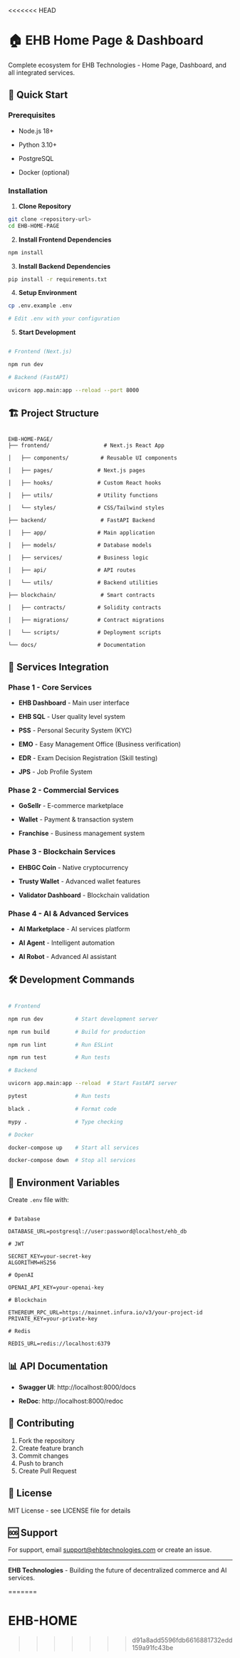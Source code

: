 <<<<<<< HEAD

# 🏠 EHB Home Page & Dashboard

Complete ecosystem for EHB Technologies - Home Page, Dashboard, and all integrated services.

## 🚀 Quick Start

### Prerequisites

- Node.js 18+


- Python 3.10+


- PostgreSQL

- Docker (optional)

### Installation

1. **Clone Repository**


```bash
git clone <repository-url>
cd EHB-HOME-PAGE

```

2. **Install Frontend Dependencies**


```bash
npm install

```

3. **Install Backend Dependencies**


```bash
pip install -r requirements.txt

```

4. **Setup Environment**


```bash
cp .env.example .env

# Edit .env with your configuration

```

5. **Start Development**


```bash

# Frontend (Next.js)

npm run dev

# Backend (FastAPI)

uvicorn app.main:app --reload --port 8000

```

## 🏗️ Project Structure

```

EHB-HOME-PAGE/
├── frontend/                 # Next.js React App

│   ├── components/          # Reusable UI components

│   ├── pages/              # Next.js pages

│   ├── hooks/              # Custom React hooks

│   ├── utils/              # Utility functions

│   └── styles/             # CSS/Tailwind styles

├── backend/                 # FastAPI Backend

│   ├── app/                # Main application

│   ├── models/             # Database models

│   ├── services/           # Business logic

│   ├── api/                # API routes

│   └── utils/              # Backend utilities

├── blockchain/              # Smart contracts

│   ├── contracts/          # Solidity contracts

│   ├── migrations/         # Contract migrations

│   └── scripts/            # Deployment scripts

└── docs/                   # Documentation

```

## 🔧 Services Integration

### Phase 1 - Core Services

- **EHB Dashboard** - Main user interface

- **EHB SQL** - User quality level system

- **PSS** - Personal Security System (KYC)

- **EMO** - Easy Management Office (Business verification)

- **EDR** - Exam Decision Registration (Skill testing)

- **JPS** - Job Profile System

### Phase 2 - Commercial Services

- **GoSellr** - E-commerce marketplace

- **Wallet** - Payment & transaction system

- **Franchise** - Business management system

### Phase 3 - Blockchain Services

- **EHBGC Coin** - Native cryptocurrency

- **Trusty Wallet** - Advanced wallet features

- **Validator Dashboard** - Blockchain validation

### Phase 4 - AI & Advanced Services

- **AI Marketplace** - AI services platform

- **AI Agent** - Intelligent automation

- **AI Robot** - Advanced AI assistant

## 🛠️ Development Commands

```bash

# Frontend

npm run dev          # Start development server

npm run build        # Build for production

npm run lint         # Run ESLint

npm run test         # Run tests

# Backend

uvicorn app.main:app --reload  # Start FastAPI server

pytest               # Run tests

black .              # Format code

mypy .               # Type checking

# Docker

docker-compose up    # Start all services

docker-compose down  # Stop all services

```

## 🔐 Environment Variables

Create `.env` file with:

```env

# Database

DATABASE_URL=postgresql://user:password@localhost/ehb_db

# JWT

SECRET_KEY=your-secret-key
ALGORITHM=HS256

# OpenAI

OPENAI_API_KEY=your-openai-key

# Blockchain

ETHEREUM_RPC_URL=https://mainnet.infura.io/v3/your-project-id
PRIVATE_KEY=your-private-key

# Redis

REDIS_URL=redis://localhost:6379

```

## 📊 API Documentation

- **Swagger UI**: http://localhost:8000/docs

- **ReDoc**: http://localhost:8000/redoc

## 🤝 Contributing

1. Fork the repository
2. Create feature branch
3. Commit changes
4. Push to branch
5. Create Pull Request

## 📄 License

MIT License - see LICENSE file for details

## 🆘 Support

For support, email support@ehbtechnologies.com or create an issue.

---


**EHB Technologies** - Building the future of decentralized commerce and AI services.

=======

# EHB-HOME

>>>>>>> d91a8add5596fdb6616881732edd159a91fc43be
